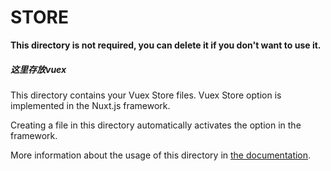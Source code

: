 # STORE

**This directory is not required, you can delete it if you don't want to use it.**

##### 这里存放vuex

This directory contains your Vuex Store files.
Vuex Store option is implemented in the Nuxt.js framework.

Creating a file in this directory automatically activates the option in the framework.

More information about the usage of this directory in [the documentation](https://nuxtjs.org/guide/vuex-store).
